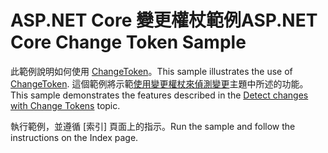 # <a name="aspnet-core-change-token-sample"></a><span data-ttu-id="f304b-101">ASP.NET Core 變更權杖範例</span><span class="sxs-lookup"><span data-stu-id="f304b-101">ASP.NET Core Change Token Sample</span></span>

<span data-ttu-id="f304b-102">此範例說明如何使用 [ChangeToken](https://docs.microsoft.com/dotnet/api/microsoft.extensions.primitives.changetoken)。</span><span class="sxs-lookup"><span data-stu-id="f304b-102">This sample illustrates the use of [ChangeToken](https://docs.microsoft.com/dotnet/api/microsoft.extensions.primitives.changetoken).</span></span> <span data-ttu-id="f304b-103">這個範例將示範[使用變更權杖來偵測變更](https://docs.microsoft.com/aspnet/core/fundamentals/primitives/change-tokens)主題中所述的功能。</span><span class="sxs-lookup"><span data-stu-id="f304b-103">This sample demonstrates the features described in the [Detect changes with Change Tokens](https://docs.microsoft.com/aspnet/core/fundamentals/primitives/change-tokens) topic.</span></span>

<span data-ttu-id="f304b-104">執行範例，並遵循 [索引] 頁面上的指示。</span><span class="sxs-lookup"><span data-stu-id="f304b-104">Run the sample and follow the instructions on the Index page.</span></span>
